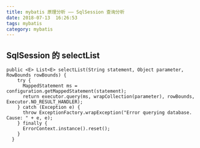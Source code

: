 ```yaml
---
title: mybatis 原理分析 —— SqlSession 查询分析
date: 2018-07-13  16:26:53
tags: mybatis
category: mybatis
--- 
```


## SqlSession 的 selectList
    public <E> List<E> selectList(String statement, Object parameter, RowBounds rowBounds) {
        try {
          MappedStatement ms = configuration.getMappedStatement(statement);
          return executor.query(ms, wrapCollection(parameter), rowBounds, Executor.NO_RESULT_HANDLER);
        } catch (Exception e) {
          throw ExceptionFactory.wrapException("Error querying database.  Cause: " + e, e);
        } finally {
          ErrorContext.instance().reset();
        }
      }


